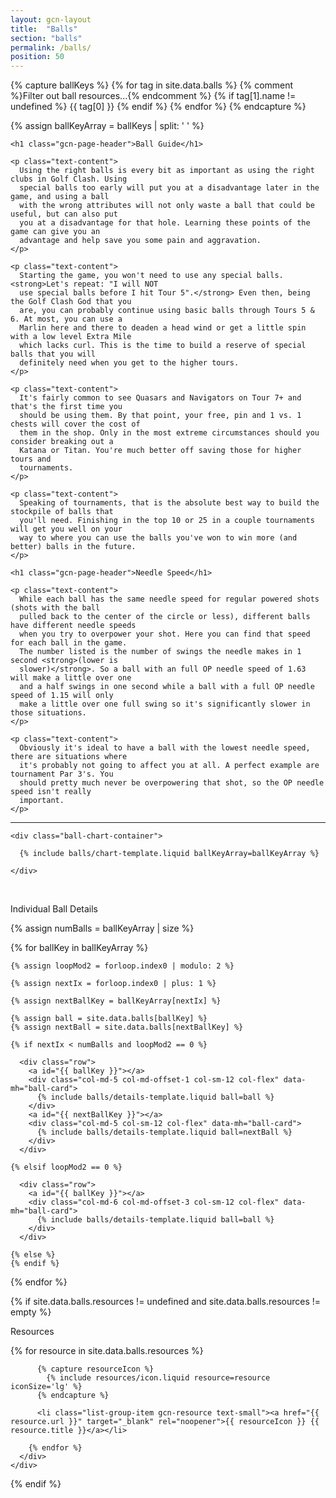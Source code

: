```yaml
---
layout: gcn-layout
title:  "Balls"
section: "balls"
permalink: /balls/
position: 50
---
```


{% capture ballKeys %}
  {% for tag in site.data.balls %}
    {% comment %}Filter out ball resources...{% endcomment %}
    {% if tag[1].name != undefined %}
      {{ tag[0] }}
    {% endif %}
  {% endfor %}
{% endcapture %}

{% assign ballKeyArray = ballKeys | split: ' ' %}

<div class="row">
  <div class="col-md-5 col-md-offset-1 col-sm-12">

    <h1 class="gcn-page-header">Ball Guide</h1>

    <p class="text-content">
      Using the right balls is every bit as important as using the right clubs in Golf Clash. Using
      special balls too early will put you at a disadvantage later in the game, and using a ball
      with the wrong attributes will not only waste a ball that could be useful, but can also put
      you at a disadvantage for that hole. Learning these points of the game can give you an
      advantage and help save you some pain and aggravation.
    </p>

    <p class="text-content">
      Starting the game, you won't need to use any special balls. <strong>Let's repeat: "I will NOT
      use special balls before I hit Tour 5".</strong> Even then, being the Golf Clash God that you
      are, you can probably continue using basic balls through Tours 5 & 6. At most, you can use a
      Marlin here and there to deaden a head wind or get a little spin with a low level Extra Mile
      which lacks curl. This is the time to build a reserve of special balls that you will
      definitely need when you get to the higher tours.
    </p>

    <p class="text-content">
      It's fairly common to see Quasars and Navigators on Tour 7+ and that's the first time you
      should be using them. By that point, your free, pin and 1 vs. 1 chests will cover the cost of
      them in the shop. Only in the most extreme circumstances should you consider breaking out a
      Katana or Titan. You're much better off saving those for higher tours and
      tournaments.
    </p>

    <p class="text-content">
      Speaking of tournaments, that is the absolute best way to build the stockpile of balls that
      you'll need. Finishing in the top 10 or 25 in a couple tournaments will get you well on your
      way to where you can use the balls you've won to win more (and better) balls in the future.
    </p>

    <h1 class="gcn-page-header">Needle Speed</h1>

    <p class="text-content">
      While each ball has the same needle speed for regular powered shots (shots with the ball
      pulled back to the center of the circle or less), different balls have different needle speeds
      when you try to overpower your shot. Here you can find that speed for each ball in the game.
      The number listed is the number of swings the needle makes in 1 second <strong>(lower is
      slower)</strong>. So a ball with an full OP needle speed of 1.63 will make a little over one
      and a half swings in one second while a ball with a full OP needle speed of 1.15 will only
      make a little over one full swing so it's significantly slower in those situations.
    </p>

    <p class="text-content">
      Obviously it's ideal to have a ball with the lowest needle speed, there are situations where
      it's probably not going to affect you at all. A perfect example are tournament Par 3's. You
      should pretty much never be overpowering that shot, so the OP needle speed isn't really
      important.
    </p>

  </div>
  <div class="col-sm-12 visible-sm visible-xs">
    <hr>
  </div>
  <div class="col-md-5 col-sm-12">

    <div class="ball-chart-container">

      {% include balls/chart-template.liquid ballKeyArray=ballKeyArray %}

    </div>

  </div>
</div>

<br>

<p class="lead text-center">Individual Ball Details</p>

<div>

  {% assign numBalls = ballKeyArray | size %}

  {% for ballKey in ballKeyArray %}

    {% assign loopMod2 = forloop.index0 | modulo: 2 %}

    {% assign nextIx = forloop.index0 | plus: 1 %}

    {% assign nextBallKey = ballKeyArray[nextIx] %}

    {% assign ball = site.data.balls[ballKey] %}
    {% assign nextBall = site.data.balls[nextBallKey] %}

    {% if nextIx < numBalls and loopMod2 == 0 %}

      <div class="row">
        <a id="{{ ballKey }}"></a>
        <div class="col-md-5 col-md-offset-1 col-sm-12 col-flex" data-mh="ball-card">
          {% include balls/details-template.liquid ball=ball %}
        </div>
        <a id="{{ nextBallKey }}"></a>
        <div class="col-md-5 col-sm-12 col-flex" data-mh="ball-card">
          {% include balls/details-template.liquid ball=nextBall %}
        </div>
      </div>

    {% elsif loopMod2 == 0 %}

      <div class="row">
        <a id="{{ ballKey }}"></a>
        <div class="col-md-6 col-md-offset-3 col-sm-12 col-flex" data-mh="ball-card">
          {% include balls/details-template.liquid ball=ball %}
        </div>
      </div>

    {% else %}
    {% endif %}

  {% endfor %}

</div>

{% if site.data.balls.resources != undefined and site.data.balls.resources != empty %}

  <div class="row">
    <div class="col-lg-8 col-lg-offset-2 col-md-10 col-md-offset-1 col-sm-12">
      <p class="lead text-center">Resources</p>
      <div class="list-group">
        {% for resource in site.data.balls.resources %}

          {% capture resourceIcon %}
            {% include resources/icon.liquid resource=resource iconSize='lg' %}
          {% endcapture %}

          <li class="list-group-item gcn-resource text-small"><a href="{{ resource.url }}" target="_blank" rel="noopener">{{ resourceIcon }} {{ resource.title }}</a></li>

        {% endfor %}
      </div>
    </div>
  </div>

{% endif %}
